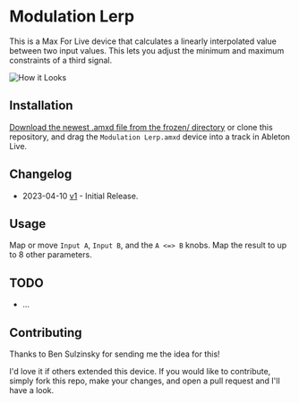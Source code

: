 # Modulation Lerp

This is a Max For Live device that calculates a linearly interpolated value between two input values. This lets you adjust the minimum and maximum constraints of a third signal.

![How it Looks](images/device.gif)

## Installation

[Download the newest .amxd file from the frozen/ directory](https://github.com/zsteinkamp/m4l-Modulation-Lerp/raw/main/frozen/Modulation%20Lerp%20v1.amxd) or clone this repository, and drag the `Modulation Lerp.amxd` device into a track in Ableton Live.

## Changelog

* 2023-04-10 [v1](https://github.com/zsteinkamp/m4l-Modulation-Lerp/raw/main/frozen/Modulation%20Lerp%20v1.amxd) - Initial Release.

## Usage

Map or move `Input A`, `Input B`, and the `A <=> B` knobs. Map the result to up to 8 other parameters.

## TODO

* ...

## Contributing

Thanks to Ben Sulzinsky for sending me the idea for this!

I'd love it if others extended this device. If you would like to contribute, simply fork this repo, make your changes, and open a pull request and I'll have a look.
